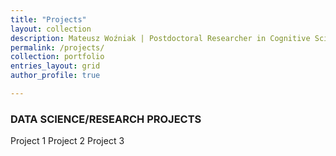 ```yaml
---
title: "Projects"
layout: collection
description: Mateusz Woźniak | Postdoctoral Researcher in Cognitive Science | Central European University
permalink: /projects/
collection: portfolio
entries_layout: grid
author_profile: true

---
```


### DATA SCIENCE/RESEARCH PROJECTS

Project 1
Project 2
Project 3


